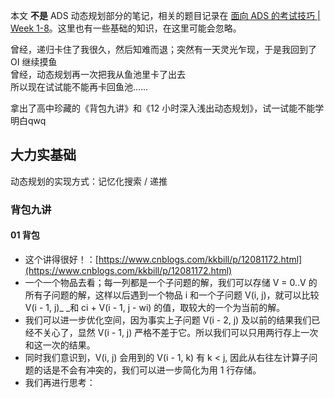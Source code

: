 本文 **不是** ADS 动态规划部分的笔记，相关的题目记录在 [面向 ADS 的考试技巧 | Week 1-8](https://www.yuque.com/xianyuxuan/coding/ads_exam_1?view=doc_embed&inner=h2u2K)。这里也有一些基础的知识，在这里可能会忽略。

曾经，递归卡住了我很久，然后知难而退；突然有一天灵光乍现，于是我回到了 OI 继续摸鱼<br />曾经，动态规划再一次把我从鱼池里卡了出去<br />所以现在试试能不能再卡回鱼池……

拿出了高中珍藏的《背包九讲》和《12 小时深入浅出动态规划》，试一试能不能学明白qwq


## 大力实基础
动态规划的实现方式：记忆化搜索 / 递推


### 背包九讲

#### 01 背包

- 这个讲得很好！：[https://www.cnblogs.com/kkbill/p/12081172.html](https://www.cnblogs.com/kkbill/p/12081172.html)
- 一个一个物品去看；每一列都是一个子问题的解，我们可以存储 V = 0..V 的所有子问题的解，这样以后遇到一个物品 i 和一个子问题 V(i, j)，就可以比较 V(i - 1, j)_ _和 ci + V(i - 1, j - wi) 的值，取较大的一个为当前的解。
- 我们可以进一步优化空间，因为事实上子问题 V(i - 2, j) 及以前的结果我们已经不关心了，显然 V(i - 1, j) 严格不差于它。所以我们可以只用两行存上一次和这一次的结果。
- 同时我们意识到，V(i, j) 会用到的 V(i - 1, k) 有 k < j, 因此从右往左计算子问题的话是不会有冲突的，我们可以进一步简化为用 1 行存储。
- 我们再进行思考：

